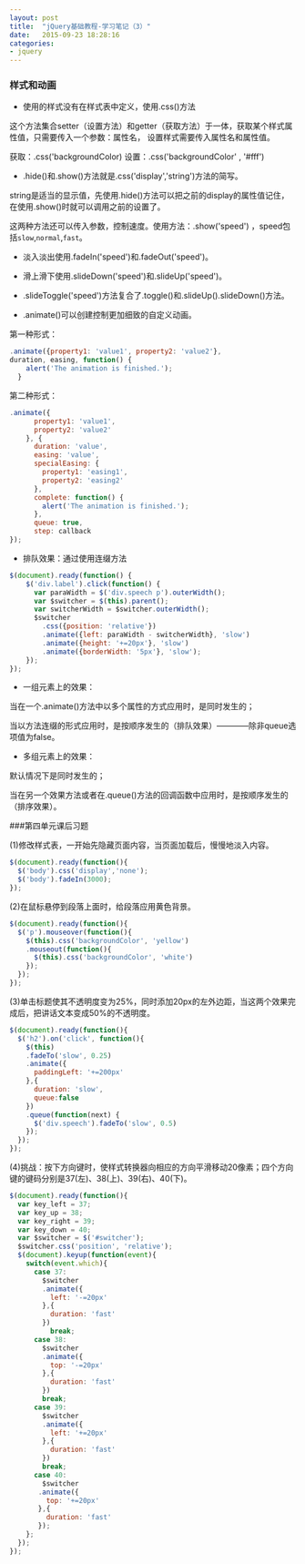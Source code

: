 ```yaml
---
layout: post
title:  "jQuery基础教程-学习笔记（3）"
date:   2015-09-23 18:28:16
categories:
- jquery
---
```


### 样式和动画

+ 使用的样式没有在样式表中定义，使用.css()方法

这个方法集合setter（设置方法）和getter（获取方法）于一体，获取某个样式属性值，只需要传入一个参数：属性名，
设置样式需要传入属性名和属性值。

获取：.css('backgroundColor)
设置：.css('backgroundColor' , '#fff')

+ .hide()和.show()方法就是.css('display','string')方法的简写。

string是适当的显示值，先使用.hide()方法可以把之前的display的属性值记住，
在使用.show()时就可以调用之前的设置了。

这两种方法还可以传入参数，控制速度。使用方法：.show('speed') ，speed包括`slow`,`normal`,`fast`。

+ 淡入淡出使用.fadeIn('speed')和.fadeOut('speed')。

+ 滑上滑下使用.slideDown('speed')和.slideUp('speed')。

+ .slideToggle('speed')方法复合了.toggle()和.slideUp().slideDown()方法。

+ .animate()可以创建控制更加细致的自定义动画。

第一种形式：

```javascript
.animate({property1: 'value1', property2: 'value2'},
duration, easing, function() {
    alert('The animation is finished.');
  }
```

第二种形式：

```javascript
.animate({
      property1: 'value1',
      property2: 'value2'
    }, {
      duration: 'value',
      easing: 'value',
      specialEasing: {
        property1: 'easing1',
        property2: 'easing2'
      },
      complete: function() {
        alert('The animation is finished.');
      },
      queue: true,
      step: callback
});
```
+ 排队效果：通过使用连缀方法

```javascript
$(document).ready(function() {
    $('div.label').click(function() {
      var paraWidth = $('div.speech p').outerWidth();
      var $switcher = $(this).parent();
      var switcherWidth = $switcher.outerWidth();
      $switcher
        .css({position: 'relative'})
        .animate({left: paraWidth - switcherWidth}, 'slow')
        .animate({height: '+=20px'}, 'slow')
        .animate({borderWidth: '5px'}, 'slow');
    });
});
```

+ 一组元素上的效果：

当在一个.animate()方法中以多个属性的方式应用时，是同时发生的；

当以方法连缀的形式应用时，是按顺序发生的（排队效果）————除非queue选项值为false。

+ 多组元素上的效果：

默认情况下是同时发生的；

当在另一个效果方法或者在.queue()方法的回调函数中应用时，是按顺序发生的（排序效果）。

###第四单元课后习题

(1)修改样式表，一开始先隐藏页面内容，当页面加载后，慢慢地淡入内容。

```javascript
$(document).ready(function(){
  $('body').css('display','none');
  $('body').fadeIn(3000);
});
```

(2)在鼠标悬停到段落上面时，给段落应用黄色背景。

```javascript
$(document).ready(function(){
  $('p').mouseover(function(){
    $(this).css('backgroundColor', 'yellow')
    .mouseout(function(){
      $(this).css('backgroundColor', 'white')
    });
  });
});
```

(3)单击标题使其不透明度变为25%，同时添加20px的左外边距，当这两个效果完成后，把讲话文本变成50%的不透明度。

```javascript
$(document).ready(function(){
  $('h2').on('click', function(){
    $(this)
    .fadeTo('slow', 0.25)
    .animate({
      paddingLeft: '+=200px'
    },{
      duration: 'slow',
      queue:false
    })
    .queue(function(next) {
      $('div.speech').fadeTo('slow', 0.5)
    });
  });
});
```

(4)挑战：按下方向键时，使样式转换器向相应的方向平滑移动20像素；四个方向键的键码分别是37(左)、38(上)、39(右)、40(下)。

```javascript
$(document).ready(function(){
  var key_left = 37;
  var key_up = 38;
  var key_right = 39;
  var key_down = 40;
  var $switcher = $('#switcher');
  $switcher.css('position', 'relative');
  $(document).keyup(function(event){
    switch(event.which){
      case 37:
        $switcher
        .animate({
          left: '-=20px'
        },{
          duration: 'fast'
        })
          break;
      case 38:
        $switcher
        .animate({
          top: '-=20px'
        },{
          duration: 'fast'
        })
        break;
      case 39:
        $switcher
        .animate({
          left: '+=20px'
        },{
          duration: 'fast'
        })
        break;
      case 40:
        $switcher
       .animate({
         top: '+=20px'
       },{
         duration: 'fast'
       });
    };
  });
});
```